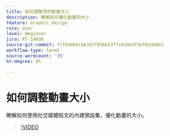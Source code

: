 ```yaml
---
title: 如何調整您的動畫大小
description: 瞭解如何優化動畫的大小
feature: Graphic Design
role: User
level: Beginner
jira: KT-14838
source-git-commit: fcf6d4b5c663d7f03bb53ffc910edf3ef62d68e2
workflow-type: tm+mt
source-wordcount: '35'
ht-degree: 0%

---
```


# 如何調整動畫大小

瞭解如何使用社交媒體貼文的內建預設集，優化動畫的大小。

>[!VIDEO](https://video.tv.adobe.com/v/3426984?quality=12&learn=on&hidetitle=true)
